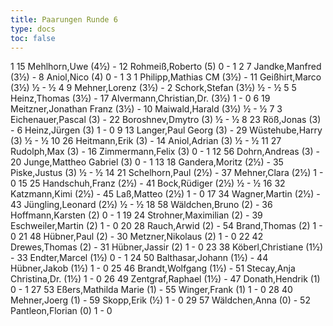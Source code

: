```yaml
---
title: Paarungen Runde 6
type: docs
toc: false
---
```


<runde>
1	15	Mehlhorn,Uwe		(4½)	-	12	Rohmeiß,Roberto		(5)	0	-	1	 
2	7	Jandke,Manfred		(3½)	-	8	Aniol,Nico		(4)	0	-	1	 
3	1	Philipp,Mathias	CM	(3½)	-	11	Geißhirt,Marco		(3½)	½	-	½	 
4	9	Mehner,Lorenz		(3½)	-	2	Schork,Stefan		(3½)	½	-	½	 
5	5	Heinz,Thomas		(3½)	-	17	Alvermann,Christian,Dr.		(3½)	1	-	0	 
6	19	Meitzner,Jonathan Franz		(3½)	-	10	Maiwald,Harald		(3½)	½	-	½	 
7	3	Eichenauer,Pascal		(3)	-	22	Boroshnev,Dmytro		(3)	½	-	½	 
8	23	Röß,Jonas		(3)	-	6	Heinz,Jürgen		(3)	1	-	0	 
9	13	Langer,Paul Georg		(3)	-	29	Wüstehube,Harry		(3)	½	-	½	 
10	26	Heitmann,Erik		(3)	-	14	Aniol,Adrian		(3)	½	-	½	 
11	27	Rudolph,Max		(3)	-	16	Zimmermann,Felix		(3)	0	-	1	 
12	56	Dohrn,Andreas		(3)	-	20	Junge,Mattheo Gabriel		(3)	0	-	1	 
13	18	Gandera,Moritz		(2½)	-	35	Piske,Justus		(3)	½	-	½	 
14	21	Schelhorn,Paul		(2½)	-	37	Mehner,Clara		(2½)	1	-	0	 
15	25	Handschuh,Franz		(2½)	-	41	Bock,Rüdiger		(2½)	½	-	½	 
16	32	Katzmann,Kimi		(2½)	-	45	Laß,Matteo		(2½)	1	-	0	 
17	34	Wagner,Martin		(2½)	-	43	Jüngling,Leonard		(2½)	½	-	½	 
18	58	Wäldchen,Bruno		(2)	-	36	Hoffmann,Karsten		(2)	0	-	1	 
19	24	Strohner,Maximilian		(2)	-	39	Eschweiler,Martin		(2)	1	-	0	 
20	28	Rauch,Arwid		(2)	-	54	Brand,Thomas		(2)	1	-	0	 
21	48	Hübner,Paul		(2)	-	30	Metzner,Nikolaus		(2)	1	-	0	 
22	42	Drewes,Thomas		(2)	-	31	Hübner,Jassir		(2)	1	-	0	 
23	38	Köberl,Christiane		(1½)	-	33	Endter,Marcel		(1½)	0	-	1	 
24	50	Balthasar,Johann		(1½)	-	44	Hübner,Jakob		(1½)	1	-	0	 
25	46	Brandt,Wolfgang		(1½)	-	51	Stecay,Anja Christina,Dr.		(1½)	1	-	0	 
26	49	Zentgraf,Raphael		(1½)	-	47	Donath,Hendrik		(1)	0	-	1	 
27	53	Eßers,Mathilda Marie		(1)	-	55	Winger,Frank		(1)	1	-	0	 
28	40	Mehner,Joerg		(1)	-	59	Skopp,Erik		(½)	1	-	0	 
29	57	Wäldchen,Anna		(0)	-	52	Pantleon,Florian		(0)	1	-	0	 
</runde>